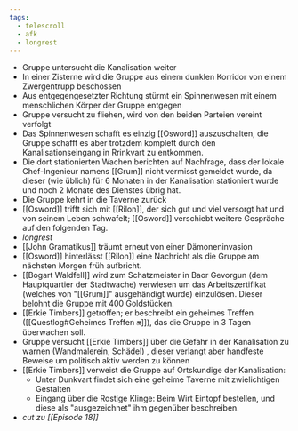 ```yaml
---
tags:
  - telescroll
  - afk
  - longrest
---
```

- Gruppe untersucht die Kanalisation weiter
- In einer Zisterne wird die Gruppe aus einem dunklen Korridor von einem Zwergentrupp beschossen
- Aus entgegengesetzter Richtung stürmt ein Spinnenwesen mit einem menschlichen Körper der Gruppe entgegen
- Gruppe versucht zu fliehen, wird von den beiden Parteien vereint verfolgt
- Das Spinnenwesen schafft es einzig [[Osword]] auszuschalten, die Gruppe schafft es aber trotzdem komplett durch den Kanalisationseingang in Rrinkvart zu entkommen.
- Die dort stationierten Wachen berichten auf Nachfrage, dass der lokale Chef-Ingenieur namens [[Grum]] nicht vermisst gemeldet wurde, da dieser (wie üblich) für 6 Monaten in der Kanalisation stationiert wurde und noch 2 Monate des Dienstes übrig hat.
- Die Gruppe kehrt in die Taverne zurück
- [[Osword]] trifft sich mit [[Rilon]], der sich gut und viel versorgt hat und von seinem Leben schwafelt; [[Osword]] verschiebt weitere Gespräche auf den folgenden Tag.
- *longrest*
- [[John Gramatikus]] träumt erneut von einer Dämoneninvasion
- [[Osword]] hinterlässt [[Rilon]] eine Nachricht als die Gruppe am nächsten Morgen früh aufbricht.
- [[Bogart Waldfell]]  wird zum Schatzmeister in Baor Gevorgun (dem Hauptquartier der Stadtwache) verwiesen um das Arbeitszertifikat (welches von "[[Grum]]" ausgehändigt wurde) einzulösen. Dieser belohnt die Gruppe mit 400 Goldstücken.
- [[Erkie Timbers]] getroffen; er beschreibt ein geheimes Treffen ([[Questlog#Geheimes Treffen 🔛]]), das die Gruppe in 3 Tagen überwachen soll.
- Gruppe versucht [[Erkie Timbers]] über die Gefahr in der Kanalisation zu warnen (Wandmalerein, Schädel) , dieser verlangt aber handfeste Beweise um politisch aktiv werden zu können
- [[Erkie Timbers]] verweist die Gruppe auf Ortskundige der Kanalisation:
	- Unter Dunkvart findet sich eine geheime Taverne mit zwielichtigen Gestalten
	- Eingang über die Rostige Klinge: Beim Wirt Eintopf bestellen, und diese als "ausgezeichnet" ihm gegenüber beschreiben.
- *cut zu [[Episode 18]]*